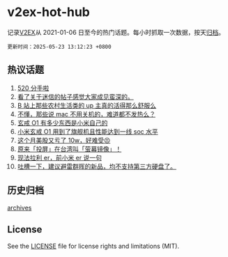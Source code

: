 # v2ex-hot-hub

 记录[V2EX](https://www.v2ex.com/)从 2021-01-06 日至今的热门话题。每小时抓取一次数据，按天[归档](archives)。

`更新时间：2025-05-23 13:12:23 +0800`

## 热议话题

1. [520 分手啦](https://www.v2ex.com/t/1133575)
1. [看了关于迷信的帖子感觉大家成见蛮深的。](https://www.v2ex.com/t/1133570)
1. [B 站上那些农村生活类的 up 主真的活得那么舒服么](https://www.v2ex.com/t/1133654)
1. [不懂，那些说 mac 不用关机的，难道都不发热么？](https://www.v2ex.com/t/1133688)
1. [玄戒 O1 有多少东西是小米自己的](https://www.v2ex.com/t/1133697)
1. [小米玄戒 O1 用到了旗舰机且性能达到一线 soc 水平](https://www.v2ex.com/t/1133657)
1. [这个月美股又亏了 10w，好难受😣](https://www.v2ex.com/t/1133699)
1. [​原来「投屏」在台湾叫「萤幕镜像」！](https://www.v2ex.com/t/1133556)
1. [现法拉利 er，前小米 er 说一句](https://www.v2ex.com/t/1133729)
1. [吐槽一下，建议避雷群晖的新品，均不支持第三方硬盘了。](https://www.v2ex.com/t/1133536)

## 历史归档

[archives](archives)

## License

See the [LICENSE](LICENSE) file for license rights and limitations (MIT).
